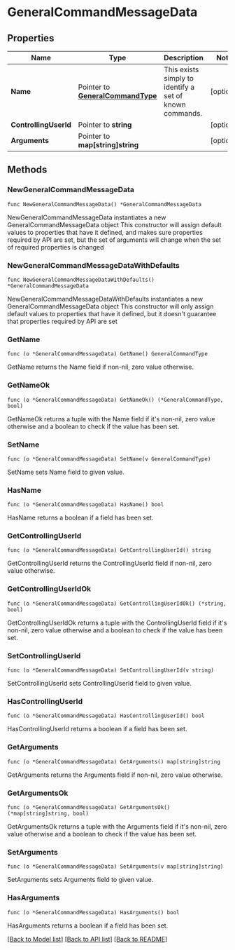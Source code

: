 # GeneralCommandMessageData

## Properties

Name | Type | Description | Notes
------------ | ------------- | ------------- | -------------
**Name** | Pointer to [**GeneralCommandType**](GeneralCommandType.md) | This exists simply to identify a set of known commands. | [optional] 
**ControllingUserId** | Pointer to **string** |  | [optional] 
**Arguments** | Pointer to **map[string]string** |  | [optional] 

## Methods

### NewGeneralCommandMessageData

`func NewGeneralCommandMessageData() *GeneralCommandMessageData`

NewGeneralCommandMessageData instantiates a new GeneralCommandMessageData object
This constructor will assign default values to properties that have it defined,
and makes sure properties required by API are set, but the set of arguments
will change when the set of required properties is changed

### NewGeneralCommandMessageDataWithDefaults

`func NewGeneralCommandMessageDataWithDefaults() *GeneralCommandMessageData`

NewGeneralCommandMessageDataWithDefaults instantiates a new GeneralCommandMessageData object
This constructor will only assign default values to properties that have it defined,
but it doesn't guarantee that properties required by API are set

### GetName

`func (o *GeneralCommandMessageData) GetName() GeneralCommandType`

GetName returns the Name field if non-nil, zero value otherwise.

### GetNameOk

`func (o *GeneralCommandMessageData) GetNameOk() (*GeneralCommandType, bool)`

GetNameOk returns a tuple with the Name field if it's non-nil, zero value otherwise
and a boolean to check if the value has been set.

### SetName

`func (o *GeneralCommandMessageData) SetName(v GeneralCommandType)`

SetName sets Name field to given value.

### HasName

`func (o *GeneralCommandMessageData) HasName() bool`

HasName returns a boolean if a field has been set.

### GetControllingUserId

`func (o *GeneralCommandMessageData) GetControllingUserId() string`

GetControllingUserId returns the ControllingUserId field if non-nil, zero value otherwise.

### GetControllingUserIdOk

`func (o *GeneralCommandMessageData) GetControllingUserIdOk() (*string, bool)`

GetControllingUserIdOk returns a tuple with the ControllingUserId field if it's non-nil, zero value otherwise
and a boolean to check if the value has been set.

### SetControllingUserId

`func (o *GeneralCommandMessageData) SetControllingUserId(v string)`

SetControllingUserId sets ControllingUserId field to given value.

### HasControllingUserId

`func (o *GeneralCommandMessageData) HasControllingUserId() bool`

HasControllingUserId returns a boolean if a field has been set.

### GetArguments

`func (o *GeneralCommandMessageData) GetArguments() map[string]string`

GetArguments returns the Arguments field if non-nil, zero value otherwise.

### GetArgumentsOk

`func (o *GeneralCommandMessageData) GetArgumentsOk() (*map[string]string, bool)`

GetArgumentsOk returns a tuple with the Arguments field if it's non-nil, zero value otherwise
and a boolean to check if the value has been set.

### SetArguments

`func (o *GeneralCommandMessageData) SetArguments(v map[string]string)`

SetArguments sets Arguments field to given value.

### HasArguments

`func (o *GeneralCommandMessageData) HasArguments() bool`

HasArguments returns a boolean if a field has been set.


[[Back to Model list]](../README.md#documentation-for-models) [[Back to API list]](../README.md#documentation-for-api-endpoints) [[Back to README]](../README.md)


